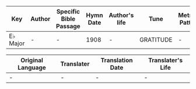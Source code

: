 Key | Author   | Specific Bible Passage     |Hymn Date |Author's life |Tune |Metrical Pattern   |Composer/Source
-- | --------- | ---------------------------|----------|--------------|-----|-------------------|-------------  
E♭ Major |- |- |1908 |- |GRATITUDE |- |Bost

Original Language | Translater | Translation Date   | Translater's Life  
----------------- | --------- | --------------------|-------------     
\- |- |- |-
